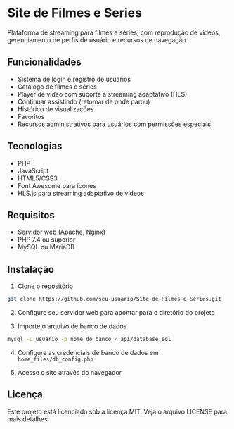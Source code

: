 # Site de Filmes e Series

Plataforma de streaming para filmes e séries, com reprodução de vídeos, gerenciamento de perfis de usuário e recursos de navegação.

## Funcionalidades

- Sistema de login e registro de usuários
- Catálogo de filmes e séries
- Player de vídeo com suporte a streaming adaptativo (HLS)
- Continuar assistindo (retomar de onde parou)
- Histórico de visualizações
- Favoritos
- Recursos administrativos para usuários com permissões especiais

## Tecnologias

- PHP
- JavaScript
- HTML5/CSS3
- Font Awesome para ícones
- HLS.js para streaming adaptativo de vídeos

## Requisitos

- Servidor web (Apache, Nginx)
- PHP 7.4 ou superior
- MySQL ou MariaDB

## Instalação

1. Clone o repositório
```bash
git clone https://github.com/seu-usuario/Site-de-Filmes-e-Series.git
```

2. Configure seu servidor web para apontar para o diretório do projeto

3. Importe o arquivo de banco de dados
```bash
mysql -u usuario -p nome_do_banco < api/database.sql
```

4. Configure as credenciais de banco de dados em `home_files/db_config.php`

5. Acesse o site através do navegador

## Licença

Este projeto está licenciado sob a licença MIT. Veja o arquivo LICENSE para mais detalhes. 